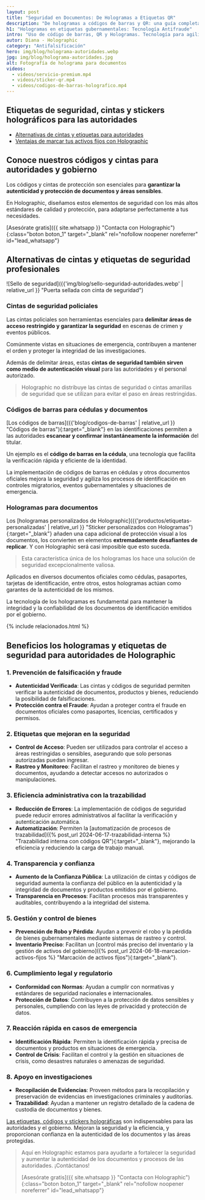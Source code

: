 ```yaml
---
layout: post
title: "Seguridad en Documentos: De Hologramas a Etiquetas QR"
description: "De hologramas a códigos de barras y QR: una guía completa sobre seguridad en documentos. Aprende a identificar y utilizar estas tecnologías."
h1: "Hologramas en etiquetas gubernamentales: Tecnología Antifraude"
intro: "Uso de código de barras, QR y Hologramas. Tecnología para agilizar procesos y aumentar la seguridad de las autoridades."
autor: Diana - Holographic
category: "Antifalsificación"
hero: img/blog/holograma-autoridades.webp
jpg: img/blog/holograma-autoridades.jpg
alt: Fotografía de holograma para documentos
videos:
  - videos/servicio-premium.mp4
  - videos/sticker-qr.mp4
  - videos/codigos-de-barras-holografico.mp4
---
```

## Etiquetas de seguridad, cintas y stickers holográficos para las autoridades

- [Alternativas de cintas y etiquetas para autoridades](#alternativas-de-cintas-y-etiquetas-de-seguridad-profesionales)
- [Ventajas de marcar tus activos fijos con Holographic](#beneficios-los-hologramas-y-etiquetas-de-seguridad-para-autoridades-de-holographic)

## Conoce nuestros códigos y cintas para autoridades y gobierno

Los códigos y cintas de protección son esenciales para **garantizar la autenticidad y protección de documentos y áreas sensibles**.

En Holographic, diseñamos estos elementos de seguridad con los más altos estándares de calidad y protección, para adaptarse perfectamente a tus necesidades.

[Asesórate gratis]({{ site.whatsapp }} "Contacta con Holographic"){:class="boton boton_1" target="_blank" rel="nofollow noopener noreferrer" id="lead_whatsapp"}

## Alternativas de cintas y etiquetas de seguridad profesionales

![Sello de seguridad]({{'img/blog/sello-seguridad-autoridades.webp' | relative_url }} "Puerta sellada con cinta de seguridad")

### Cintas de seguridad policiales

Las cintas policiales son herramientas esenciales para **delimitar áreas de acceso restringido y garantizar la seguridad** en escenas de crimen y eventos públicos.

Comúnmente vistas en situaciones de emergencia, contribuyen a mantener el orden y proteger la integridad de las investigaciones.

Además de delimitar áreas, estas **cintas de seguridad también sirven como medio de autenticación visual** para las autoridades y el personal autorizado.

>Holographic no distribuye las cintas de seguridad o cintas amarillas de seguridad que se utilizan para evitar el paso en áreas restringidas.

### Códigos de barras para cédulas y documentos

[Los códigos de barras]({{'blog/codigos-de-barras' | relative_url }} "Códigos de barras"){:target="_blank"} en las identificaciones permiten a las autoridades **escanear y confirmar instantáneamente la información** del titular.

Un ejemplo es el **código de barras en la cédula**, una tecnología que facilita la verificación rápida y eficiente de la identidad.

La implementación de códigos de barras en cédulas y otros documentos oficiales mejora la seguridad y agiliza los procesos de identificación en controles migratorios, eventos gubernamentales y situaciones de emergencia.

### Hologramas para documentos

Los [hologramas personalizados de Holographic]({{'productos/etiquetas-personalizadas' | relative_url }} "Sticker personalizados con Hologramas"){:target="_blank"} añaden una capa adicional de protección visual a los documentos, los convierten en elementos **extremadamente desafiantes de replicar**. Y con Holographic será casi imposible que esto suceda.

>Esta característica única de los hologramas los hace una solución de seguridad excepcionalmente valiosa.

Aplicados en diversos documentos oficiales como cédulas, pasaportes, tarjetas de identificación, entre otros, estos hologramas actúan como garantes de la autenticidad de los mismos.

La tecnología de los hologramas es fundamental para mantener la integridad y la confiabilidad de los documentos de identificación emitidos por el gobierno.

{% include relacionados.html %}

## Beneficios los hologramas y etiquetas de seguridad para autoridades de Holographic

### 1. Prevención de falsificación y fraude

- **Autenticidad Verificada**: Las cintas y códigos de seguridad permiten verificar la autenticidad de documentos, productos y bienes, reduciendo la posibilidad de falsificaciones.
- **Protección contra el Fraude**: Ayudan a proteger contra el fraude en documentos oficiales como pasaportes, licencias, certificados y permisos.

### 2. Etiquetas que mejoran en la seguridad

- **Control de Acceso**: Pueden ser utilizados para controlar el acceso a áreas restringidas o sensibles, asegurando que solo personas autorizadas puedan ingresar.
- **Rastreo y Monitoreo**: Facilitan el rastreo y monitoreo de bienes y documentos, ayudando a detectar accesos no autorizados o manipulaciones.

### 3. Eficiencia administrativa con la trazabilidad

- **Reducción de Errores**: La implementación de códigos de seguridad puede reducir errores administrativos al facilitar la verificación y autenticación automática.
- **Automatización**: Permiten la [automatización de procesos de trazabilidad]({% post_url 2024-06-17-trazabilidad-interna %} "Trazabilidad interna con códigos QR"){:target="_blank"}, mejorando la eficiencia y reduciendo la carga de trabajo manual.

### 4. Transparencia y confianza

- **Aumento de la Confianza Pública**: La utilización de cintas y códigos de seguridad aumenta la confianza del público en la autenticidad y la integridad de documentos y productos emitidos por el gobierno.
- **Transparencia en Procesos**: Facilitan procesos más transparentes y auditables, contribuyendo a la integridad del sistema.

### 5. Gestión y control de bienes

- **Prevención de Robo y Pérdida**: Ayudan a prevenir el robo y la pérdida de bienes gubernamentales mediante sistemas de rastreo y control.
- **Inventario Preciso**: Facilitan un [control más preciso del inventario y la gestión de activos del gobierno]({% post_url 2024-06-18-marcacion-activos-fijos %} "Marcación de activos fijos"){:target="_blank"}.

### 6. Cumplimiento legal y regulatorio

- **Conformidad con Normas**: Ayudan a cumplir con normativas y estándares de seguridad nacionales e internacionales.
- **Protección de Datos**: Contribuyen a la protección de datos sensibles y personales, cumpliendo con las leyes de privacidad y protección de datos.

### 7. Reacción rápida en casos de emergencia

- **Identificación Rápida**: Permiten la identificación rápida y precisa de documentos y productos en situaciones de emergencia.
- **Control de Crisis**: Facilitan el control y la gestión en situaciones de crisis, como desastres naturales o amenazas de seguridad.

### 8. Apoyo en investigaciones

- **Recopilación de Evidencias**: Proveen métodos para la recopilación y preservación de evidencias en investigaciones criminales y auditorías.
- **Trazabilidad**: Ayudan a mantener un registro detallado de la cadena de custodia de documentos y bienes.

[Las etiquetas, códigos y stickers holográficas](/) son indispensables para las autoridades y el gobierno. Mejoran la seguridad y la eficiencia, y proporcionan confianza en la autenticidad de los documentos y las áreas protegidas.

>Aquí en Holographic estamos para ayudarte a fortalecer la seguridad y aumentar la autenticidad de los documentos y procesos de las autoridades. ¡Contáctanos!
>
>[Asesórate gratis]({{ site.whatsapp }} "Contacta con Holographic"){:class="boton boton_1" target="_blank" rel="nofollow noopener noreferrer" id="lead_whatsapp"}
